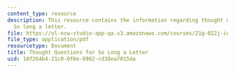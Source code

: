 ```yaml
---
content_type: resource
description: This resource contains the information regarding thought questions for
  So long a letter.
file: https://ol-ocw-studio-app-qa.s3.amazonaws.com/courses/21g-022j-international-womens-voices-spring-2004/18f264b421c00f6e8962cd38ea7015da_MIT21G_022JS04_f_s1.pdf
file_type: application/pdf
resourcetype: Document
title: Thought Questions for So Long a Letter
uid: 18f264b4-21c0-0f6e-8962-cd38ea7015da
---
```

